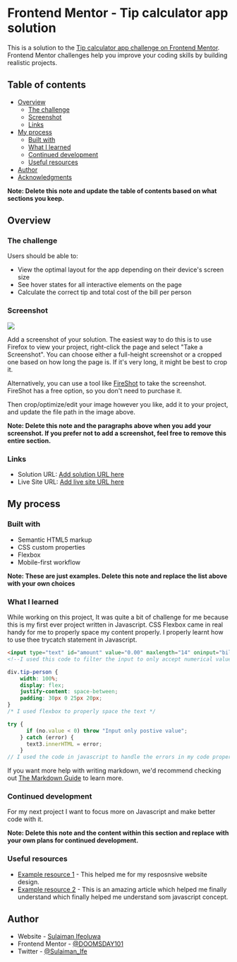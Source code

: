 # Frontend Mentor - Tip calculator app solution

This is a solution to the [Tip calculator app challenge on Frontend Mentor](https://www.frontendmentor.io/challenges/tip-calculator-app-ugJNGbJUX). Frontend Mentor challenges help you improve your coding skills by building realistic projects.

## Table of contents

- [Overview](#overview)
  - [The challenge](#the-challenge)
  - [Screenshot](#screenshot)
  - [Links](#links)
- [My process](#my-process)
  - [Built with](#built-with)
  - [What I learned](#what-i-learned)
  - [Continued development](#continued-development)
  - [Useful resources](#useful-resources)
- [Author](#author)
- [Acknowledgments](#acknowledgments)

**Note: Delete this note and update the table of contents based on what sections you keep.**

## Overview

### The challenge

Users should be able to:

- View the optimal layout for the app depending on their device's screen size
- See hover states for all interactive elements on the page
- Calculate the correct tip and total cost of the bill per person

### Screenshot

![](./screenshot.jpg)

Add a screenshot of your solution. The easiest way to do this is to use Firefox to view your project, right-click the page and select "Take a Screenshot". You can choose either a full-height screenshot or a cropped one based on how long the page is. If it's very long, it might be best to crop it.

Alternatively, you can use a tool like [FireShot](https://getfireshot.com/) to take the screenshot. FireShot has a free option, so you don't need to purchase it. 

Then crop/optimize/edit your image however you like, add it to your project, and update the file path in the image above.

**Note: Delete this note and the paragraphs above when you add your screenshot. If you prefer not to add a screenshot, feel free to remove this entire section.**

### Links

- Solution URL: [Add solution URL here](https://github.com/DOOMSDAY101/Tip-app-calculator)
- Live Site URL: [Add live site URL here](https://tipapp-calculator.netlify.app)

## My process

### Built with

- Semantic HTML5 markup
- CSS custom properties
- Flexbox
- Mobile-first workflow


**Note: These are just examples. Delete this note and replace the list above with your own choices**

### What I learned

While working on this project, It was quite a bit of challenge for me because this is my first ever project written in Javascript.
CSS Flexbox came in real handy for me to properly space my content properly.
I properly learnt how to use thee trycatch statement in Javascript.


```html
<input type="text" id="amount" value="0.00" maxlength="14" oninput="bill()" onchange="this.value = this.value.replace(/[^0-9.]/g, '').replace(/(\..*)\./g, '$1');">
<!--I used this code to filter the input to only accept numerical values-->
```
```css
div.tip-person {
    width: 100%;
    display: flex;
    justify-content: space-between;
    padding: 30px 0 25px 20px;
}
/* I used flexbox to properly space the text */
```
```js
try {
      if (no.value < 0) throw "Input only postive value";
    } catch (error) {
      text3.innerHTML = error;
    }
// I used the code in javascript to handle the errors in my code properly
```

If you want more help with writing markdown, we'd recommend checking out [The Markdown Guide](https://www.markdownguide.org/) to learn more.


### Continued development

For my next project I want to focus more on Javascript and make better code with it.

**Note: Delete this note and the content within this section and replace with your own plans for continued development.**

### Useful resources

- [Example resource 1](https://www.w3schools.com) - This helped me for my resposnsive website design.
- [Example resource 2](https://www.jsfiddle.net) - This is an amazing article which helped me finally understand which finally helped me understand som javascript concept.

## Author

- Website - [Sulaiman Ifeoluwa](https://ifeoluwasulaiman-ifeoluwa.netlify.app)
- Frontend Mentor - [@DOOMSDAY101](https://www.frontendmentor.io/profile/DOOMSDAY101)
- Twitter - [@Sulaiman_Ife](https://www.twitter.com/Sulaiman_Ife)

